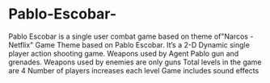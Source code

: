 # Pablo-Escobar-
Pablo Escobar  is a single user combat game based on theme of"Narcos - Netflix"
Game Theme based on Pablo Escobar.
It’s a 2-D  Dynamic single player action shooting game.
Weapons used by Agent Pablo gun and grenades.
Weapons used by enemies are only guns
Total levels in the game are 4
Number of players increases each level
Game includes sound effects

